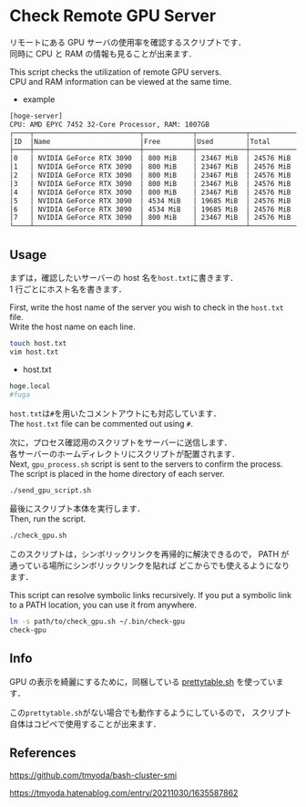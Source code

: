 # Check Remote GPU Server

リモートにある GPU サーバの使用率を確認するスクリプトです．  
同時に CPU と RAM の情報も見ることが出来ます．

This script checks the utilization of remote GPU servers.  
CPU and RAM information can be viewed at the same time.

- example

```bash
[hoge-server]
CPU: AMD EPYC 7452 32-Core Processor, RAM: 1007GB
┌────┬──────────────────────────┬────────────┬────────────┬────────────┐
│ID  │Name                      │Free        │Used        │Total       │
├────┼──────────────────────────┼────────────┼────────────┼────────────┤
│0   │ NVIDIA GeForce RTX 3090  │ 800 MiB    │ 23467 MiB  │ 24576 MiB  │
│1   │ NVIDIA GeForce RTX 3090  │ 800 MiB    │ 23467 MiB  │ 24576 MiB  │
│2   │ NVIDIA GeForce RTX 3090  │ 800 MiB    │ 23467 MiB  │ 24576 MiB  │
│3   │ NVIDIA GeForce RTX 3090  │ 800 MiB    │ 23467 MiB  │ 24576 MiB  │
│4   │ NVIDIA GeForce RTX 3090  │ 800 MiB    │ 23467 MiB  │ 24576 MiB  │
│5   │ NVIDIA GeForce RTX 3090  │ 4534 MiB   │ 19685 MiB  │ 24576 MiB  │
│6   │ NVIDIA GeForce RTX 3090  │ 4534 MiB   │ 19685 MiB  │ 24576 MiB  │
│7   │ NVIDIA GeForce RTX 3090  │ 800 MiB    │ 23467 MiB  │ 24576 MiB  │
└────┴──────────────────────────┴────────────┴────────────┴────────────┘
```

## Usage

まずは，確認したいサーバーの host 名を`host.txt`に書きます．  
1 行ごとにホスト名を書きます．

First, write the host name of the server you wish to check in the `host.txt` file.  
Write the host name on each line.

```bash
touch host.txt
vim host.txt
```

- host.txt

```bash
hoge.local
#fuga
```

`host.txt`は`#`を用いたコメントアウトにも対応しています．  
The `host.txt` file can be commented out using `#`.  

次に，プロセス確認用のスクリプトをサーバーに送信します．  
各サーバーのホームディレクトリにスクリプトが配置されます．  
Next, `gpu_process.sh` script is sent to the servers to confirm the process.  
The script is placed in the home directory of each server.

```bash
./send_gpu_script.sh
```

最後にスクリプト本体を実行します．  
Then, run the script.

```bash
./check_gpu.sh
```

このスクリプトは，シンボリックリンクを再帰的に解決できるので，
PATH が通っている場所にシンボリックリンクを貼れば
どこからでも使えるようになります．

This script can resolve symbolic links recursively.
If you put a symbolic link to a PATH location, you can use it from anywhere.

```bash
ln -s path/to/check_gpu.sh ~/.bin/check-gpu
check-gpu
```

## Info

GPU の表示を綺麗にするために，同梱している
[prettytable.sh](https://github.com/jakobwesthoff/prettytable.sh)
を使っています．

この`prettytable.sh`がない場合でも動作するようにしているので，
スクリプト自体はコピペで使用することが出来ます．

## References

<https://github.com/tmyoda/bash-cluster-smi>

<https://tmyoda.hatenablog.com/entry/20211030/1635587862>
